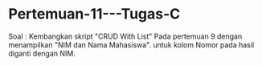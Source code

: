# Pertemuan-11---Tugas-C
Soal : Kembangkan skript "CRUD With List" Pada pertemuan 9 dengan menampilkan "NIM dan Nama Mahasiswa". untuk kolom Nomor pada hasil diganti dengan NIM.
